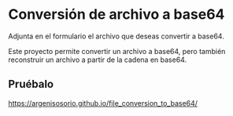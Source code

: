 # Conversión de archivo a base64

Adjunta en el formulario el archivo que deseas convertir a base64.

Este proyecto permite convertir un archivo a base64, pero también reconstruir un archivo a partir de la cadena en base64.

## Pruébalo

<a href="https://argenisosorio.github.io/file_conversion_to_base64/">https://argenisosorio.github.io/file_conversion_to_base64/</a>
